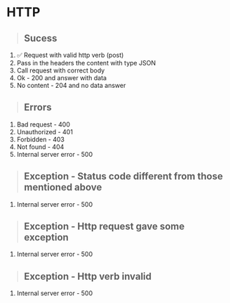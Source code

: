 # HTTP

> ## Sucess
1. ✅ Request with valid http verb (post) 
2. Pass in the headers the content with type JSON
3. Call request with correct body
4. Ok - 200 and answer with data
5. No content - 204 and no data answer

> ## Errors
1. Bad request - 400
2. Unauthorized - 401
3. Forbidden - 403
4. Not found - 404
5. Internal server error - 500

> ## Exception - Status code different from those mentioned above
1. Internal server error - 500

> ## Exception - Http request gave some exception
1. Internal server error - 500

> ## Exception - Http verb invalid
1. Internal server error - 500